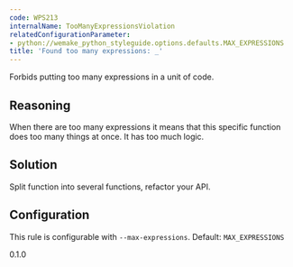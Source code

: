 ```yaml
---
code: WPS213
internalName: TooManyExpressionsViolation
relatedConfigurationParameter:
- python://wemake_python_styleguide.options.defaults.MAX_EXPRESSIONS
title: 'Found too many expressions: _'
---
```


Forbids putting too many expressions in a unit of code.

## Reasoning
When there are too many expressions it means that this specific
function does too many things at once. It has too much logic.

## Solution
Split function into several functions, refactor your API.

## Configuration
This rule is configurable with `--max-expressions`. Default:
`MAX_EXPRESSIONS`

<div class="versionadded">

0.1.0

</div>